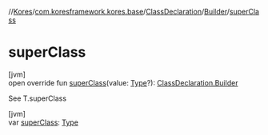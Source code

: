 //[Kores](../../../../index.md)/[com.koresframework.kores.base](../../index.md)/[ClassDeclaration](../index.md)/[Builder](index.md)/[superClass](super-class.md)

# superClass

[jvm]\
open override fun [superClass](super-class.md)(value: [Type](https://docs.oracle.com/javase/8/docs/api/java/lang/reflect/Type.html)?): [ClassDeclaration.Builder](index.md)

See T.superClass

[jvm]\
var [superClass](super-class.md): [Type](https://docs.oracle.com/javase/8/docs/api/java/lang/reflect/Type.html)

